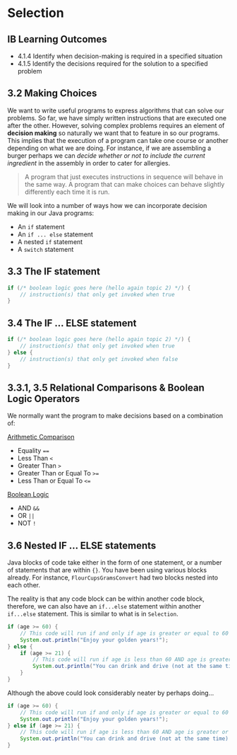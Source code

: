 # Selection

## IB Learning Outcomes

- 4.1.4 Identify when decision-making is required in a specified situation
- 4.1.5 Identify the decisions required for the solution to a specified problem

## 3.2 Making Choices

We want to write useful programs to express algorithms that can solve our problems. So far, we have simply written instructions that are executed one after the other. However, solving complex problems requires an element of **decision making** so naturally we want that to feature in so our programs. This implies that the execution of a program can take one course or another depending on what we are doing. For instance, if we are assembling a burger perhaps we can *decide whether or not to include the current ingredient* in the assembly in order to cater for allergies. 

> A program that just executes instructions in sequence will behave in the same way. A program that can make choices can behave slightly differently each time it is run. 

We will look into a number of ways how we can incorporate decision making in our Java programs:

- An `if` statement
- An `if ... else` statement
- A nested `if` statement
- A `switch` statement  

## 3.3 The IF statement

```java
if (/* boolean logic goes here (hello again topic 2) */) {
    // instruction(s) that only get invoked when true
}
```

## 3.4 The IF ... ELSE statement

```java
if (/* boolean logic goes here (hello again topic 2) */) {
    // instruction(s) that only get invoked when true
} else {
    // instruction(s) that only get invoked when false
}
```

## 3.3.1, 3.5 Relational Comparisons & Boolean Logic Operators

We normally want the program to make decisions based on a combination of:

<ins>Arithmetic Comparison</ins>

- Equality `==`
- Less Than `<`
- Greater Than `>`
- Greater Than or Equal To `>=`
- Less Than or Equal To `<=`

<ins>Boolean Logic</ins>

- AND `&&`
- OR `||`
- NOT `!`

## 3.6 Nested IF ... ELSE statements

Java blocks of code take either in the form of one statement, or a number of statements that are within `{}`. You have been using various blocks already. For instance, `FlourCupsGramsConvert` had two blocks nested into each other.

The reality is that any code block can be within another code block, therefore, we can also have an `if...else` statement within another `if...else` statement. This is similar to what is in `Selection`.

```java
if (age >= 60) {
    // This code will run if and only if age is greater or equal to 60
    System.out.println("Enjoy your golden years!");
} else {
    if (age >= 21) {
        // This code will run if age is less than 60 AND age is greater or equal to 21
        System.out.println("You can drink and drive (not at the same time)!");
    }
}
```

Although the above could look considerably neater by perhaps doing...

```java
if (age >= 60) {
    // This code will run if and only if age is greater or equal to 60
    System.out.println("Enjoy your golden years!");
} else if (age >= 21) {
    // This code will run if age is less than 60 AND age is greater or equal to 21
    System.out.println("You can drink and drive (not at the same time)!");
}
```